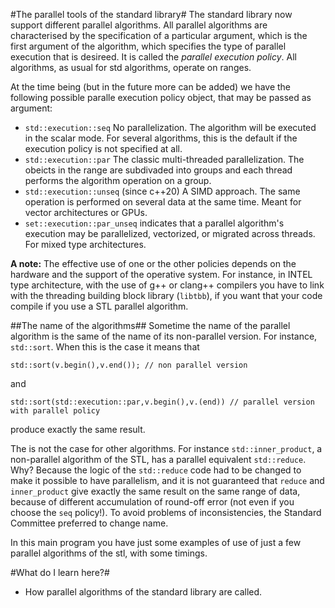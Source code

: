 #The parallel tools of the standard library#
The standard library now support different parallel algorithms. All parallel algorithms are characterised by the specification of a particular argument, which is the first argument of the algorithm, which specifies the type of parallel execution that is desireed.
It is called the *parallel execution policy*. All algorithms, as usual for std algorithms, operate on ranges.

At the time being (but in the future more can be added) we have the following possible paralle execution policy object, that may be passed as argument: 

- `std::execution::seq`  No parallelization. The algorithm will be executed in the scalar mode. For several algorithms, this is the default if the execution policy is not specified at all.
- `std::execution::par`  The classic multi-threaded parallelization. The obeicts in the range are subdivaded into groups and each thread  performs the algorithm operation on a group. 
- `std::execution::unseq` (since c++20) A SIMD approach. The same operation is performed on several data at the same time. Meant for vector architectures or GPUs.
- `set::execution::par_unseq` indicates that a parallel algorithm's execution may be parallelized, vectorized, or migrated across threads. For mixed type architectures.

**A note:** The effective use of one or the other policies depends on the hardware and the support of the operative system. For instance, in INTEL type architecture, with the use of g++ or clang++ compilers you have to link with the threading building block library (`libtbb`), if you want that your code compile if you use a STL parallel algorithm.

##The name of the algorithms##
Sometime the name of the parallel algorithm is the same of the name of its non-parallel version. For instance, `std::sort`. When this is the case it means that
```
std::sort(v.begin(),v.end()); // non parallel version
```
and
```
std::sort(std::execution::par,v.begin(),v.(end)) // parallel version with parallel policy
```
produce exactly the same result.

The is not the case for other algorithms. For instance `std::inner_product`, a non-parallel algorithm of the STL, has a parallel equivalent `std::reduce`. Why? Because the logic of the `std::reduce` code had to be changed to make it possible to have parallelism, and it is not guaranteed that `reduce` and `inner_product` give  exactly the same result on the same range of data, because of different accumulation of round-off error (not even if you choose the `seq` policy!). To avoid problems of inconsistencies, the Standard Committee preferred to change name.

In this main program you have just some examples of use of just a few parallel algorithms of the stl, with some timings.

#What do I learn here?#
- How parallel algorithms of the standard library are called. 